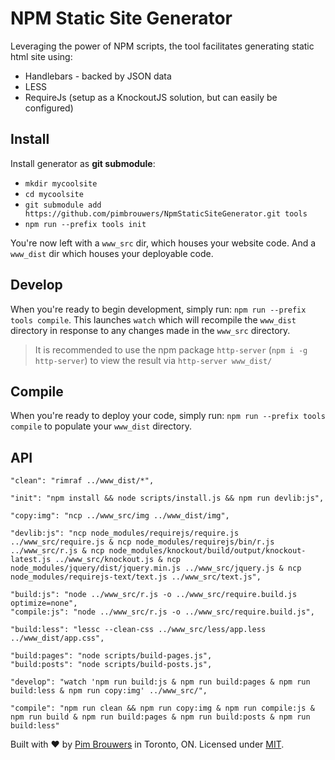 # NPM Static Site Generator

Leveraging the power of NPM scripts, the tool facilitates generating static html site using:

- Handlebars - backed by JSON data
- LESS
- RequireJs (setup as a KnockoutJS solution, but can easily be configured)

## Install
Install generator as **git submodule**:
- `mkdir mycoolsite`
- `cd mycoolsite`
- `git submodule add https://github.com/pimbrouwers/NpmStaticSiteGenerator.git tools`
- `npm run --prefix tools init`

You're now left with a `www_src` dir, which houses your website code. And a `www_dist` dir which houses your deployable code.

## Develop
When you're ready to begin development, simply run: `npm run --prefix tools compile`. This launches `watch` which will recompile the `www_dist` directory in response to any changes made in the `www_src` directory.

> It is recommended to use the npm package `http-server` (`npm i -g http-server`) to view the result via `http-server www_dist/`

## Compile
When you're ready to deploy your code, simply run: `npm run --prefix tools compile` to populate your `www_dist` directory. 

## API
```
"clean": "rimraf ../www_dist/*",

"init": "npm install && node scripts/install.js && npm run devlib:js",

"copy:img": "ncp ../www_src/img ../www_dist/img",

"devlib:js": "ncp node_modules/requirejs/require.js ../www_src/require.js & ncp node_modules/requirejs/bin/r.js ../www_src/r.js & ncp node_modules/knockout/build/output/knockout-latest.js ../www_src/knockout.js & ncp node_modules/jquery/dist/jquery.min.js ../www_src/jquery.js & ncp node_modules/requirejs-text/text.js ../www_src/text.js",

"build:js": "node ../www_src/r.js -o ../www_src/require.build.js optimize=none",
"compile:js": "node ../www_src/r.js -o ../www_src/require.build.js",

"build:less": "lessc --clean-css ../www_src/less/app.less ../www_dist/app.css",       

"build:pages": "node scripts/build-pages.js",
"build:posts": "node scripts/build-posts.js",

"develop": "watch 'npm run build:js & npm run build:pages & npm run build:less & npm run copy:img' ../www_src/",

"compile": "npm run clean && npm run copy:img & npm run compile:js & npm run build & npm run build:pages & npm run build:posts & npm run build:less" 
```

Built with ♥ by [Pim Brouwers](https://github.com/pimbrouwers) in Toronto, ON. Licensed under [MIT](https://github.com/pimbrouwers/NpmStaticSiteGenerator/blob/master/LICENSE).
